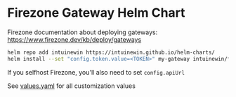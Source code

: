 # Firezone Gateway Helm Chart

Firezone documentation about deploying gateways: https://www.firezone.dev/kb/deploy/gateways

```bash
helm repo add intuinewin https://intuinewin.github.io/helm-charts/
helm install --set "config.token.value=<TOKEN>" my-gateway intuinewin/firezone-gateway
```

If you selfhost Firezone, you'll also need to set `config.apiUrl`

See [values.yaml](./values.yaml) for all customization values
